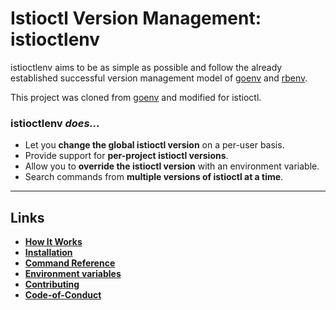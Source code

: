 # Istioctl Version Management: istioctlenv

istioctlenv aims to be as simple as possible and follow the already established
successful version management model of [goenv](https://github.com/syndbg/goenv) and [rbenv](https://github.com/rbenv/rbenv).

This project was cloned from [goenv](https://github.com/syndbg/goenv) and modified for istioctl.

### istioctlenv _does..._

* Let you **change the global istioctl version** on a per-user basis.
* Provide support for **per-project istioctl versions**.
* Allow you to **override the istioctl version** with an environment
  variable.
* Search commands from **multiple versions of istioctl at a time**.

----

## Links

* **[How It Works](./HOW_IT_WORKS.md)**
* **[Installation](./INSTALL.md)**
* **[Command Reference](./COMMANDS.md)**
* **[Environment variables](./ENVIRONMENT_VARIABLES.md)**
* **[Contributing](./CONTRIBUTING.md)**
* **[Code-of-Conduct](./CODE_OF_CONDUCT.md)**

